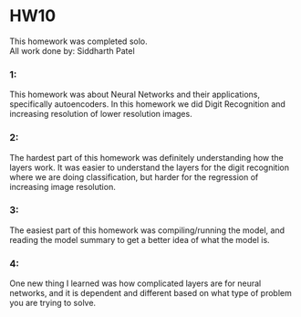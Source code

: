 # HW10 
This homework was completed solo.  
All work done by: Siddharth Patel  

### 1:
This homework was about Neural Networks and their applications, specifically autoencoders. In this homework we did Digit Recognition and increasing resolution of lower resolution images.

### 2:
The hardest part of this homework was definitely understanding how the layers work. It was easier to understand
the layers for the digit recognition where we are doing classification, but harder for the regression of increasing image resolution.

### 3:
The easiest part of this homework was compiling/running the model, and reading the model summary to get a better idea of what the model is.

### 4:
One new thing I learned was how complicated layers are for neural networks, and it is dependent and different based on what type of problem you are trying to solve.
